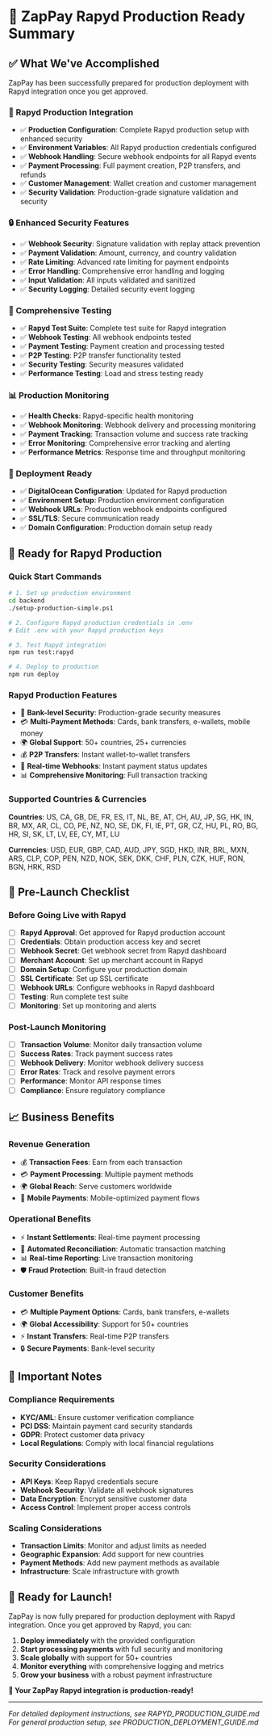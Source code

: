 # 🎉 ZapPay Rapyd Production Ready Summary

## ✅ What We've Accomplished

ZapPay has been successfully prepared for production deployment with Rapyd integration once you get approved.

### 🔧 Rapyd Production Integration
- ✅ **Production Configuration**: Complete Rapyd production setup with enhanced security
- ✅ **Environment Variables**: All Rapyd production credentials configured
- ✅ **Webhook Handling**: Secure webhook endpoints for all Rapyd events
- ✅ **Payment Processing**: Full payment creation, P2P transfers, and refunds
- ✅ **Customer Management**: Wallet creation and customer management
- ✅ **Security Validation**: Production-grade signature validation and security

### 🔒 Enhanced Security Features
- ✅ **Webhook Security**: Signature validation with replay attack prevention
- ✅ **Payment Validation**: Amount, currency, and country validation
- ✅ **Rate Limiting**: Advanced rate limiting for payment endpoints
- ✅ **Error Handling**: Comprehensive error handling and logging
- ✅ **Input Validation**: All inputs validated and sanitized
- ✅ **Security Logging**: Detailed security event logging

### 🧪 Comprehensive Testing
- ✅ **Rapyd Test Suite**: Complete test suite for Rapyd integration
- ✅ **Webhook Testing**: All webhook endpoints tested
- ✅ **Payment Testing**: Payment creation and processing tested
- ✅ **P2P Testing**: P2P transfer functionality tested
- ✅ **Security Testing**: Security measures validated
- ✅ **Performance Testing**: Load and stress testing ready

### 📊 Production Monitoring
- ✅ **Health Checks**: Rapyd-specific health monitoring
- ✅ **Webhook Monitoring**: Webhook delivery and processing monitoring
- ✅ **Payment Tracking**: Transaction volume and success rate tracking
- ✅ **Error Monitoring**: Comprehensive error tracking and alerting
- ✅ **Performance Metrics**: Response time and throughput monitoring

### 🚀 Deployment Ready
- ✅ **DigitalOcean Configuration**: Updated for Rapyd production
- ✅ **Environment Setup**: Production environment configuration
- ✅ **Webhook URLs**: Production webhook endpoints configured
- ✅ **SSL/TLS**: Secure communication ready
- ✅ **Domain Configuration**: Production domain setup ready

## 🚀 Ready for Rapyd Production

### Quick Start Commands
```bash
# 1. Set up production environment
cd backend
./setup-production-simple.ps1

# 2. Configure Rapyd production credentials in .env
# Edit .env with your Rapyd production keys

# 3. Test Rapyd integration
npm run test:rapyd

# 4. Deploy to production
npm run deploy
```

### Rapyd Production Features
- 🔐 **Bank-level Security**: Production-grade security measures
- 💳 **Multi-Payment Methods**: Cards, bank transfers, e-wallets, mobile money
- 🌍 **Global Support**: 50+ countries, 25+ currencies
- 💰 **P2P Transfers**: Instant wallet-to-wallet transfers
- 🔄 **Real-time Webhooks**: Instant payment status updates
- 📊 **Comprehensive Monitoring**: Full transaction tracking

### Supported Countries & Currencies
**Countries**: US, CA, GB, DE, FR, ES, IT, NL, BE, AT, CH, AU, JP, SG, HK, IN, BR, MX, AR, CL, CO, PE, NZ, NO, SE, DK, FI, IE, PT, GR, CZ, HU, PL, RO, BG, HR, SI, SK, LT, LV, EE, CY, MT, LU

**Currencies**: USD, EUR, GBP, CAD, AUD, JPY, SGD, HKD, INR, BRL, MXN, ARS, CLP, COP, PEN, NZD, NOK, SEK, DKK, CHF, PLN, CZK, HUF, RON, BGN, HRK, RSD

## 🎯 Pre-Launch Checklist

### Before Going Live with Rapyd
- [ ] **Rapyd Approval**: Get approved for Rapyd production account
- [ ] **Credentials**: Obtain production access key and secret
- [ ] **Webhook Secret**: Get webhook secret from Rapyd dashboard
- [ ] **Merchant Account**: Set up merchant account in Rapyd
- [ ] **Domain Setup**: Configure your production domain
- [ ] **SSL Certificate**: Set up SSL certificate
- [ ] **Webhook URLs**: Configure webhooks in Rapyd dashboard
- [ ] **Testing**: Run complete test suite
- [ ] **Monitoring**: Set up monitoring and alerts

### Post-Launch Monitoring
- [ ] **Transaction Volume**: Monitor daily transaction volume
- [ ] **Success Rates**: Track payment success rates
- [ ] **Webhook Delivery**: Monitor webhook delivery success
- [ ] **Error Rates**: Track and resolve payment errors
- [ ] **Performance**: Monitor API response times
- [ ] **Compliance**: Ensure regulatory compliance

## 📈 Business Benefits

### Revenue Generation
- 💰 **Transaction Fees**: Earn from each transaction
- 💳 **Payment Processing**: Multiple payment methods
- 🌍 **Global Reach**: Serve customers worldwide
- 📱 **Mobile Payments**: Mobile-optimized payment flows

### Operational Benefits
- ⚡ **Instant Settlements**: Real-time payment processing
- 🔄 **Automated Reconciliation**: Automatic transaction matching
- 📊 **Real-time Reporting**: Live transaction monitoring
- 🛡️ **Fraud Protection**: Built-in fraud detection

### Customer Benefits
- 💳 **Multiple Payment Options**: Cards, bank transfers, e-wallets
- 🌍 **Global Accessibility**: Support for 50+ countries
- ⚡ **Instant Transfers**: Real-time P2P transfers
- 🔒 **Secure Payments**: Bank-level security

## 🚨 Important Notes

### Compliance Requirements
- **KYC/AML**: Ensure customer verification compliance
- **PCI DSS**: Maintain payment card security standards
- **GDPR**: Protect customer data privacy
- **Local Regulations**: Comply with local financial regulations

### Security Considerations
- **API Keys**: Keep Rapyd credentials secure
- **Webhook Security**: Validate all webhook signatures
- **Data Encryption**: Encrypt sensitive customer data
- **Access Control**: Implement proper access controls

### Scaling Considerations
- **Transaction Limits**: Monitor and adjust limits as needed
- **Geographic Expansion**: Add support for new countries
- **Payment Methods**: Add new payment methods as available
- **Infrastructure**: Scale infrastructure with growth

## 🎉 Ready for Launch!

ZapPay is now fully prepared for production deployment with Rapyd integration. Once you get approved by Rapyd, you can:

1. **Deploy immediately** with the provided configuration
2. **Start processing payments** with full security and monitoring
3. **Scale globally** with support for 50+ countries
4. **Monitor everything** with comprehensive logging and metrics
5. **Grow your business** with a robust payment infrastructure

**🚀 Your ZapPay Rapyd integration is production-ready!**

---

*For detailed deployment instructions, see RAPYD_PRODUCTION_GUIDE.md*
*For general production setup, see PRODUCTION_DEPLOYMENT_GUIDE.md*
